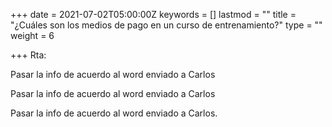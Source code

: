 +++
date = 2021-07-02T05:00:00Z
keywords = []
lastmod = ""
title = "¿Cuáles son los medios de pago en un curso de entrenamiento?"
type = ""
weight = 6

+++
Rta:

Pasar la info de acuerdo al word enviado a Carlos

Pasar la info de acuerdo al word enviado a Carlos

Pasar la info de acuerdo al word enviado a Carlos.